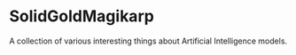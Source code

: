 # SolidGoldMagikarp
A collection of various interesting things about Artificial Intelligence models. 
